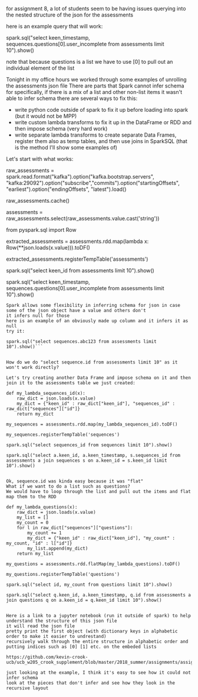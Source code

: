 for assignment 8, a lot of students seem to be having issues querying into the nested structure of the json for the assessments 

here is an example query that will work:

spark.sql("select keen_timestamp, sequences.questions[0].user_incomplete from assessments limit 10").show()

note that because questions is a list we have to use [0] to pull out an individual element of the list


Tonight in my office hours we worked through some examples of unrolling the assessments json file
There are parts that Spark cannot infer schema for 
specifically, if there is a mix of a list and other non-list items it wasn't able to infer schema
there are several ways to fix this:
* write python code outside of spark to fix it up before loading into spark (but it would not be MPP)
* write custom lambda transforms to fix it up in the DataFrame or RDD and then impose schema (very hard work)
* write separate lambda transforms to create separate Data Frames, register them also as temp tables, and then use joins in SparkSQL (that is the method I'll show some examples of)


Let's start with what works:

raw_assessments = spark.read.format("kafka").option("kafka.bootstrap.servers", "kafka:29092").option("subscribe","commits").option("startingOffsets", "earliest").option("endingOffsets", "latest").load() 

raw_assessments.cache()

assessments = raw_assessments.select(raw_assessments.value.cast('string'))

from pyspark.sql import Row

extracted_assessments = assessments.rdd.map(lambda x: Row(**json.loads(x.value))).toDF()

extracted_assessments.registerTempTable('assessments')

spark.sql("select keen_id from assessments limit 10").show()

spark.sql("select keen_timestamp, sequences.questions[0].user_incomplete from assessments limit 10").show()



```Let's talk about nulls
Spark allows some flexibility in inferring schema for json in case some of the json object have a value and others don't 
it infers null for those
here is an example of an obviously made up column and it infers it as null
try it:

spark.sql("select sequences.abc123 from assessments limit 10").show()```


How do we do "select sequence.id from assessments limit 10" as it won't work directly?

Let's try creating another Data Frame and impose schema on it and then join it to the assessments table we just created:

def my_lambda_sequences_id(x):
    raw_dict = json.loads(x.value)
    my_dict = {"keen_id" : raw_dict["keen_id"], "sequences_id" : raw_dict["sequences"]["id"]}
    return my_dict

my_sequences = assessments.rdd.map(my_lambda_sequences_id).toDF()

my_sequences.registerTempTable('sequences')

spark.sql("select sequences_id from sequences limit 10").show()

spark.sql("select a.keen_id, a.keen_timestamp, s.sequences_id from assessments a join sequences s on a.keen_id = s.keen_id limit 10").show()


Ok, sequence.id was kinda easy because it was "flat" 
What if we want to do a list such as questions?
We would have to loop through the list and pull out the items and flat map them to the RDD

def my_lambda_questions(x):
    raw_dict = json.loads(x.value)
    my_list = []
    my_count = 0
    for l in raw_dict["sequences"]["questions"]:
        my_count += 1
        my_dict = {"keen_id" : raw_dict["keen_id"], "my_count" : my_count, "id" : l["id"]}
        my_list.append(my_dict)
    return my_list

my_questions = assessments.rdd.flatMap(my_lambda_questions).toDF()

my_questions.registerTempTable('questions')

spark.sql("select id, my_count from questions limit 10").show()

spark.sql("select q.keen_id, a.keen_timestamp, q.id from assessments a join questions q on a.keen_id = q.keen_id limit 10").show()


Here is a link to a jupyter notebook (run it outside of spark) to help understand the structure of this json file
it will read the json file
pretty print the first object (with dictionary keys in alphabetic order to make it easier to undrestand)
recursively walk through the entire structure in alphabetic order and putting indices such as [0] [1] etc. on the embeded lists

https://github.com/kevin-crook-ucb/ucb_w205_crook_supplement/blob/master/2018_summer/assignments/assignment_08.ipynb

just looking at the example, I think it's easy to see how it could not infer schema
look at the pieces that don't infer and see how they look in the recursive layout


